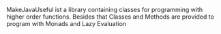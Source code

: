 MakeJavaUseful ist a library containing classes for programming with higher order functions. Besides that Classes and Methods are provided to program with Monads and Lazy Evaluation